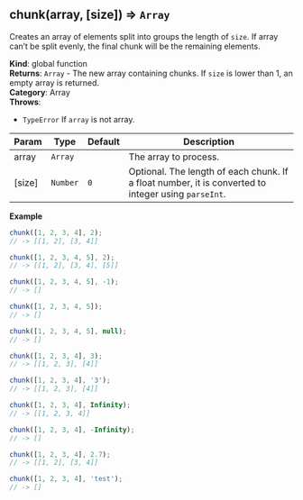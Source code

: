 <a name="chunk"></a>

## chunk(array, [size]) ⇒ <code>Array</code>
Creates an array of elements split into groups the length of `size`.
If array can’t be split evenly, the final chunk will be the remaining elements.

**Kind**: global function  
**Returns**: <code>Array</code> - The new array containing chunks. If `size` is lower than 1, an empty array is returned.  
**Category**: Array  
**Throws**:

- <code>TypeError</code> If `array` is not array.

| Param | Type | Default | Description |
| --- | --- | --- | --- |
| array | <code>Array</code> |  | The array to process. |
| [size] | <code>Number</code> | <code>0</code> | Optional. The length of each chunk. If a float number, it is converted to integer using `parseInt`. |

**Example**  
```js
chunk([1, 2, 3, 4], 2);
// -> [[1, 2], [3, 4]]

chunk([1, 2, 3, 4, 5], 2);
// -> [[1, 2], [3, 4], [5]]

chunk([1, 2, 3, 4, 5], -1);
// -> []

chunk([1, 2, 3, 4, 5]);
// -> []

chunk([1, 2, 3, 4, 5], null);
// -> []

chunk([1, 2, 3, 4], 3);
// -> [[1, 2, 3], [4]]

chunk([1, 2, 3, 4], '3');
// -> [[1, 2, 3], [4]]

chunk([1, 2, 3, 4], Infinity);
// -> [[1, 2, 3, 4]]

chunk([1, 2, 3, 4], -Infinity);
// -> []

chunk([1, 2, 3, 4], 2.7);
// -> [[1, 2], [3, 4]]

chunk([1, 2, 3, 4], 'test');
// -> []
```
